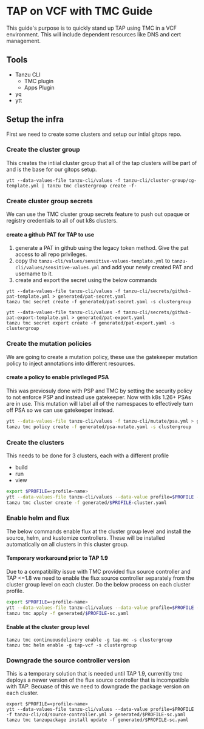 # TAP on VCF with TMC Guide

This guide's purpose is to quickly stand up TAP using TMC in a VCF environment. This will include dependent resources like DNS and cert management. 


## Tools

* Tanzu CLI
  * TMC plugin
  * Apps Plugin
* yq
* ytt


## Setup the infra 

First we need to create some clusters and setup our intial gitops repo.

### Create the cluster group

This creates the intiial cluster group that all of the tap clusters will be part of and is the base for our gitops setup.

```
ytt --data-values-file tanzu-cli/values -f tanzu-cli/cluster-group/cg-template.yml | tanzu tmc clustergroup create -f-
```



### Create cluster group secrets

We can use the TMC cluster group secrets feature to push out opaque or registry credentials to all of out k8s clusters. 

#### create a github PAT for TAP to use

1. generate a PAT in github using the legacy token method. Give the pat access to all repo privileges.
2. copy the `tanzu-cli/values/sensitive-values-template.yml` to `tanzu-cli/values/sensitive-values.yml` and add your newly created PAT and username to it. 
3. create and export the secret using the below commands
```
ytt --data-values-file tanzu-cli/values -f tanzu-cli/secrets/github-pat-template.yml > generated/pat-secret.yaml
tanzu tmc secret create -f generated/pat-secret.yaml -s clustergroup

ytt --data-values-file tanzu-cli/values -f tanzu-cli/secrets/github-pat-export-template.yml > generated/pat-export.yaml
tanzu tmc secret export create -f generated/pat-export.yaml -s clustergroup
```

### Create the mutation policies

We are going to create a  mutation policy, these use the gatekeeper mutation policy to inject annotations into different resources.

#### create a policy to enable privileged PSA

This was previosuly done with PSP and TMC by setting the security policy to not enforce PSP and instead use gatekeeper. Now with k8s 1.26+ PSAs are in use. This mutation will label all of the namespaces to effectively turn off PSA so we can use gatekeeper instead.  

```bash
ytt --data-values-file tanzu-cli/values -f tanzu-cli/mutate/psa.yml > generated/psa-mutate.yaml
tanzu tmc policy create -f generated/psa-mutate.yaml -s clustergroup
```
### Create the clusters

This needs to be done for 3 clusters, each with a different profile
* build
* run
* view
  
```bash
export $PROFILE=<profile-name>
ytt --data-values-file tanzu-cli/values --data-value profile=$PROFILE -f tanzu-cli/clusters/cluster-template.yml > generated/$PROFILE-cluster.yaml
tanzu tmc cluster create -f generated/$PROFILE-cluster.yaml
```


### Enable helm and flux
The below commands enable flux at the cluster group level and install the source, helm, and kustomize controllers. These will be installed automatically on all clusters in this cluster group.

#### Temporary workaround prior to TAP 1.9

Due to a compatibility issue with TMC provided flux source controller and TAP <=1.8 we need to enable the flux source controller separately from the cluster group level on each cluster. Do the below process on each cluster profile.

```bash
export $PROFILE=<profile-name>
ytt --data-values-file tanzu-cli/values --data-value profile=$PROFILE -f tanzu-cli/cd/source-controller.yml > generated/$PROFILE-sc.yaml
tanzu tmc apply -f generated/$PROFILE-sc.yaml
```

#### Enable at the cluster group level

```
tanzu tmc continuousdelivery enable -g tap-mc -s clustergroup
tanzu tmc helm enable -g tap-vcf -s clustergroup
```






### Downgrade the source controller version

This is a temporary solution that is needed until TAP 1.9, currenltly tmc deploys a newer version of the flux source controller that is incompatible with TAP. Becuase of this we need to downgrade the package version on each cluster.

```
export $PROFILE=<profile-name>
ytt --data-values-file tanzu-cli/values --data-value profile=$PROFILE -f tanzu-cli/cd/source-controller.yml > generated/$PROFILE-sc.yaml
tanzu tmc tanzupackage install update -f generated/$PROFILE-sc.yaml
```